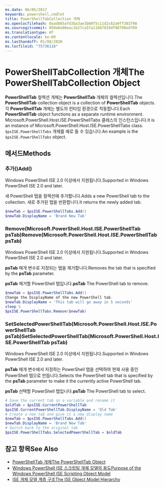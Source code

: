 ```yaml
---
ms.date: 06/05/2017
keywords: powershell,cmdlet
title: PowerShellTabCollection 개체
ms.openlocfilehash: 0aad885afd3ba3ae3b00f5c11d2c62a9ff303798
ms.sourcegitcommit: 058a6e86eac1b27ca57a11687019df98709ed709
ms.translationtype: HT
ms.contentlocale: ko-KR
ms.lasthandoff: 01/08/2020
ms.locfileid: "75736116"
---
```

# <a name="the-powershelltabcollection-object"></a><span data-ttu-id="9bbcd-103">PowerShellTabCollection 개체</span><span class="sxs-lookup"><span data-stu-id="9bbcd-103">The PowerShellTabCollection Object</span></span>

<span data-ttu-id="9bbcd-104">**PowerShellTab** 컬렉션 개체는 **PowerShellTab** 개체의 컬렉션입니다.</span><span class="sxs-lookup"><span data-stu-id="9bbcd-104">The **PowerShellTab** collection object is a collection of **PowerShellTab** objects.</span></span> <span data-ttu-id="9bbcd-105">각 **PowerShellTab** 개체는 별도의 런타임 환경으로 작동합니다.</span><span class="sxs-lookup"><span data-stu-id="9bbcd-105">Each **PowerShellTab** object functions as a separate runtime environment.</span></span> <span data-ttu-id="9bbcd-106">Microsoft.PowerShell.Host.ISE.PowerShellTabs 클래스의 인스턴스입니다.</span><span class="sxs-lookup"><span data-stu-id="9bbcd-106">It is an instance of Microsoft.PowerShell.Host.ISE.PowerShellTabs class.</span></span> <span data-ttu-id="9bbcd-107">`$psISE.PowerShellTabs` 개체를 예로 들 수 있습니다.</span><span class="sxs-lookup"><span data-stu-id="9bbcd-107">An example is the `$psISE.PowerShellTabs` object.</span></span>

## <a name="methods"></a><span data-ttu-id="9bbcd-108">메서드</span><span class="sxs-lookup"><span data-stu-id="9bbcd-108">Methods</span></span>

### <a name="add"></a><span data-ttu-id="9bbcd-109">추가\(\)</span><span class="sxs-lookup"><span data-stu-id="9bbcd-109">Add\(\)</span></span>

<span data-ttu-id="9bbcd-110">Windows PowerShell ISE 2.0 이상에서 지원됩니다.</span><span class="sxs-lookup"><span data-stu-id="9bbcd-110">Supported in Windows PowerShell ISE 2.0 and later.</span></span>

<span data-ttu-id="9bbcd-111">새 PowerShell 탭을 컬렉션에 추가합니다.</span><span class="sxs-lookup"><span data-stu-id="9bbcd-111">Adds a new PowerShell tab to the collection.</span></span> <span data-ttu-id="9bbcd-112">새로 추가된 탭을 반환합니다.</span><span class="sxs-lookup"><span data-stu-id="9bbcd-112">It returns the newly added tab.</span></span>

```powershell
$newTab = $psISE.PowerShellTabs.Add()
$newTab.DisplayName = 'Brand New Tab'
```

### <a name="removemicrosoftpowershellhostisepowershelltab-pstab"></a><span data-ttu-id="9bbcd-113">Remove\(Microsoft.PowerShell.Host.ISE.PowerShellTab psTab\)</span><span class="sxs-lookup"><span data-stu-id="9bbcd-113">Remove\(Microsoft.PowerShell.Host.ISE.PowerShellTab psTab\)</span></span>

<span data-ttu-id="9bbcd-114">Windows PowerShell ISE 2.0 이상에서 지원됩니다.</span><span class="sxs-lookup"><span data-stu-id="9bbcd-114">Supported in Windows PowerShell ISE 2.0 and later.</span></span>

<span data-ttu-id="9bbcd-115">**psTab** 매개 변수로 지정되는 탭을 제거합니다.</span><span class="sxs-lookup"><span data-stu-id="9bbcd-115">Removes the tab that is specified by the **psTab** parameter.</span></span>

<span data-ttu-id="9bbcd-116">**psTab** 제거할 PowerShell 탭입니다.</span><span class="sxs-lookup"><span data-stu-id="9bbcd-116">**psTab** The PowerShell tab to remove.</span></span>

```powershell
$newTab = $psISE.PowerShellTabs.Add()
Change the DisplayName of the new PowerShell tab.
$newTab.DisplayName = 'This tab will go away in 5 seconds'
sleep 5
$psISE.PowerShellTabs.Remove($newTab)
```

### <a name="setselectedpowershelltabmicrosoftpowershellhostisepowershelltab-pstab"></a><span data-ttu-id="9bbcd-117">SetSelectedPowerShellTab\(Microsoft.PowerShell.Host.ISE.PowerShellTab psTab\)</span><span class="sxs-lookup"><span data-stu-id="9bbcd-117">SetSelectedPowerShellTab\(Microsoft.PowerShell.Host.ISE.PowerShellTab psTab\)</span></span>

<span data-ttu-id="9bbcd-118">Windows PowerShell ISE 2.0 이상에서 지원됩니다.</span><span class="sxs-lookup"><span data-stu-id="9bbcd-118">Supported in Windows PowerShell ISE 2.0 and later.</span></span>

<span data-ttu-id="9bbcd-119">**psTab** 매개 변수에서 지정하는 PowerShell 탭을 선택하여 현재 사용 중인 PowerShell 탭으로 만듭니다.</span><span class="sxs-lookup"><span data-stu-id="9bbcd-119">Selects the PowerShell tab that is specified by the **psTab** parameter to make it the currently active PowerShell tab.</span></span>

<span data-ttu-id="9bbcd-120">**psTab** 선택할 PowerShell 탭입니다.</span><span class="sxs-lookup"><span data-stu-id="9bbcd-120">**psTab** The PowerShell tab to select.</span></span>

```powershell
# Save the current tab in a variable and rename it
$oldTab = $psISE.CurrentPowerShellTab
$psISE.CurrentPowerShellTab.DisplayName = 'Old Tab'
# Create a new tab and give it a new display name
$newTab = $psISE.PowerShellTabs.Add()
$newTab.DisplayName = 'Brand New Tab'
# Switch back to the original tab
$psISE.PowerShellTabs.SelectedPowerShellTab = $oldTab
```

## <a name="see-also"></a><span data-ttu-id="9bbcd-121">참고 항목</span><span class="sxs-lookup"><span data-stu-id="9bbcd-121">See Also</span></span>

- [<span data-ttu-id="9bbcd-122">PowerShellTab 개체</span><span class="sxs-lookup"><span data-stu-id="9bbcd-122">The PowerShellTab Object</span></span>](The-PowerShellTab-Object.md)
- [<span data-ttu-id="9bbcd-123">Windows PowerShell ISE 스크립팅 개체 모델의 용도</span><span class="sxs-lookup"><span data-stu-id="9bbcd-123">Purpose of the Windows PowerShell ISE Scripting Object Model</span></span>](Purpose-of-the-Windows-PowerShell-ISE-Scripting-Object-Model.md)
- [<span data-ttu-id="9bbcd-124">ISE 개체 모델 계층 구조</span><span class="sxs-lookup"><span data-stu-id="9bbcd-124">The ISE Object Model Hierarchy</span></span>](The-ISE-Object-Model-Hierarchy.md)
